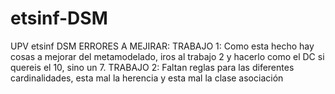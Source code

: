 # etsinf-DSM
UPV etsinf DSM
ERRORES A MEJIRAR:
TRABAJO 1: Como esta hecho hay cosas a mejorar del metamodelado, iros al trabajo 2 y hacerlo como el DC si quereis el 10, sino un 7.
TRABAJO 2: Faltan reglas para las diferentes cardinalidades, esta mal la herencia y esta mal la clase asociación

